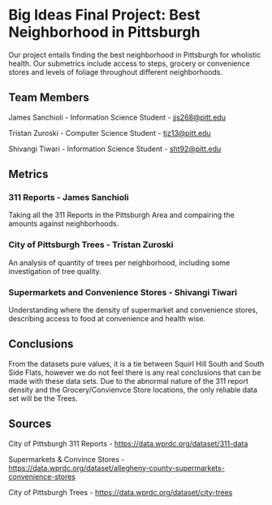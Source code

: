 # Big Ideas Final Project: Best Neighborhood in Pittsburgh

Our project entails finding the best neighborhood in Pittsburgh for wholistic health. Our submetrics include access to steps, grocery or convenience stores and levels of foliage throughout different neighborhoods. 


## Team Members
James Sanchioli - Information Science Student - jjs268@pitt.edu

Tristan Zuroski - Computer Science Student - tjz13@pitt.edu

Shivangi Tiwari - Information Science Student - sht92@pitt.edu

## Metrics
### 311 Reports - James Sanchioli
Taking all the 311 Reports in the Pittsburgh Area and compairing the amounts against neighborhoods. 

### City of Pittsburgh Trees - Tristan Zuroski
An analysis of quantity of trees per neighborhood, including some investigation of tree quality.

### Supermarkets and Convenience Stores - Shivangi Tiwari

Understanding where the density of supermarket and convenience stores, describing access to food at convenience and health wise. 

## Conclusions
From the datasets pure values, it is a tie between Squirl Hill South and South Side Flats, however we do not feel there is any real conclusions that can be made with these data sets. Due to the abnormal nature of the 311 report density and the Grocery/Convienvce Store locations, the only reliable data set will be the Trees.

## Sources

City of Pittsburgh 311 Reports - https://data.wprdc.org/dataset/311-data

Supermarkets & Convince Stores - https://data.wprdc.org/dataset/allegheny-county-supermarkets-convenience-stores

City of Pittsburgh Trees - https://data.wprdc.org/dataset/city-trees
